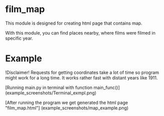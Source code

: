 # film_map
This module is designed for creating html page that contains map.

With this module, you can find places nearby, where films were filmed in specific year.

# Example
!Disclaimer! Requests for getting coordinates take a lot of time so
program might work for a long time. It works rather fast with distant years like 1911.

[Running main.py in terminal with function main_func()] (example_screenshots/Terminal_exmpl.png)

[After running the program we get generated the html page "film_map.html"] (example_screenshots/map_example.png)

